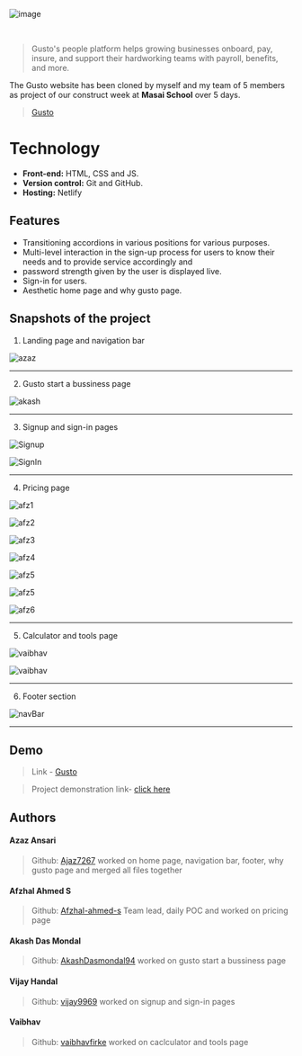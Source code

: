 
![image](https://images.expertmarket.co.uk/wp-content/uploads/sites/2/2021/11/gusto-payroll.png)

<br>

> Gusto's people platform helps growing businesses onboard, pay, insure, and support their hardworking teams with payroll, benefits, and more.

The Gusto website has been cloned by myself and my team of 5 members as project of our construct week at **Masai School** over 5 days.


> [Gusto](https://www.gusto.com) 

  
# Technology

- **Front-end:** HTML, CSS and JS.
- **Version control:** Git and GitHub.
- **Hosting:** Netlify

  
## Features

- Transitioning accordions in various positions for various
purposes.
- Multi-level interaction in the sign-up process for users to
know their needs and to provide service accordingly and
- password strength given by the user is displayed live.
- Sign-in for users.
- Aesthetic home page and why gusto page.

## Snapshots of the project

1. Landing page and navigation bar

![azaz](https://github.com/Afzhal-ahmed-s/Dot-and-key-website-clone/blob/main/Unit-2-Project-repo-main-afz/croppedSnapshots/Screenshot%202022-09-20%20at%209.23.20%20PM.jpeg)

*******************************************************************************

2. Gusto start a bussiness page

![akash](https://github.com/Afzhal-ahmed-s/Dot-and-key-website-clone/blob/main/Unit-2-Project-repo-main-afz/croppedSnapshots/Screenshot%202022-09-20%20at%209.26.27%20PM.jpeg)

*******************************************************************************

3. Signup and sign-in pages
    
![Signup](https://github.com/Afzhal-ahmed-s/Dot-and-key-website-clone/blob/main/Unit-2-Project-repo-main-afz/croppedSnapshots/Screenshot%202022-09-20%20at%209.24.07%20PM.jpeg)

![SignIn](https://github.com/Afzhal-ahmed-s/Dot-and-key-website-clone/blob/main/Unit-2-Project-repo-main-afz/croppedSnapshots/Screenshot%202022-09-20%20at%209.25.05%20PM.jpeg)

*******************************************************************************

4. Pricing page
    
![afz1](https://github.com/Afzhal-ahmed-s/Dot-and-key-website-clone/blob/main/Unit-2-Project-repo-main-afz/croppedSnapshots/Screenshot%202022-09-20%20at%209.27.27%20PM.jpeg)

![afz2](https://github.com/Afzhal-ahmed-s/Dot-and-key-website-clone/blob/main/Unit-2-Project-repo-main-afz/croppedSnapshots/Screenshot%202022-09-20%20at%209.27.45%20PM.jpeg)

![afz3](https://github.com/Afzhal-ahmed-s/Dot-and-key-website-clone/blob/main/Unit-2-Project-repo-main-afz/croppedSnapshots/Screenshot%202022-09-20%20at%209.27.49%20PM.jpeg)

![afz4](https://github.com/Afzhal-ahmed-s/Dot-and-key-website-clone/blob/main/Unit-2-Project-repo-main-afz/croppedSnapshots/Screenshot%202022-09-20%20at%209.28.02%20PM.jpeg)

![afz5](https://github.com/Afzhal-ahmed-s/Dot-and-key-website-clone/blob/main/Unit-2-Project-repo-main-afz/croppedSnapshots/Screenshot%202022-09-20%20at%209.28.08%20PM.jpeg)

![afz5](https://github.com/Afzhal-ahmed-s/Dot-and-key-website-clone/blob/main/Unit-2-Project-repo-main-afz/croppedSnapshots/Screenshot%202022-09-20%20at%209.28.15%20PM.jpeg)

![afz6](https://github.com/Afzhal-ahmed-s/Dot-and-key-website-clone/blob/main/Unit-2-Project-repo-main-afz/croppedSnapshots/Screenshot%202022-09-20%20at%209.28.24%20PM.jpeg)

*******************************************************************************

5. Calculator and tools page
   
![vaibhav](https://github.com/Afzhal-ahmed-s/Dot-and-key-website-clone/blob/main/Unit-2-Project-repo-main-afz/croppedSnapshots/Screenshot%202022-09-20%20at%209.26.45%20PM.jpeg)

![vaibhav](https://github.com/Afzhal-ahmed-s/Dot-and-key-website-clone/blob/main/Unit-2-Project-repo-main-afz/croppedSnapshots/Screenshot%202022-09-20%20at%209.27.05%20PM.jpeg)

***********************************************************************

6. Footer section

![navBar](https://github.com/Afzhal-ahmed-s/Dot-and-key-website-clone/blob/main/Unit-2-Project-repo-main-afz/croppedSnapshots/Screenshot%202022-09-20%20at%209.23.36%20PM.jpeg)

***********************************************************************

 
## Demo

>Link - [Gusto](https://bucolic-elf-c9836a.netlify.app/)

>Project demonstration link- 
<a href="https://drive.google.com/file/d/1qTKfgAYVwWyTJ_N6r67cNfglHwAz5QXp/view?usp=sharing">click here</a>


  
## Authors

#### Azaz Ansari
>Github: [Ajaz7267](https://github.com/Ajaz7267)
worked on home page, navigation bar, footer, why gusto page and merged all files together

#### Afzhal Ahmed S
> Github: [Afzhal-ahmed-s](https://github.com/Afzhal-ahmed-s)
Team lead, daily POC and worked on pricing page

#### Akash Das Mondal
>Github: [AkashDasmondal94](https://github.com/AkashDasmondal94)
worked on gusto start a bussiness page

#### Vijay Handal
>Github: [vijay9969](https://github.com/vijay9969)
worked on signup and sign-in pages

#### Vaibhav  
>Github: [vaibhavfirke](https://github.com/vaibhavfirke)
worked on caclculator and tools page




